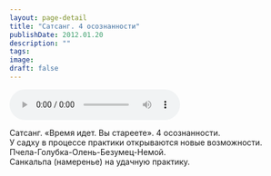 ```yaml
---
layout: page-detail
title: "Сатсанг. 4 осознанности"
publishDate: 2012.01.20
description: ""
tags:
image:
draft: false
---
```


<audio title="2012.01.20 - Сатсанг. 4 осознанности.mp3" src="/upload/iblock/b1f/b1f7643f42bed4c41cf70044e8aa6d36.mp3" controls=""></audio>

 Сатсанг. «Время идет. Вы стареете». 4 осознанности.   
 У садху в процессе практики открываются новые возможности.  
 Пчела-Голубка-Олень-Безумец-Немой.  
 Санкальпа (намеренье) на удачную практику.   

  
